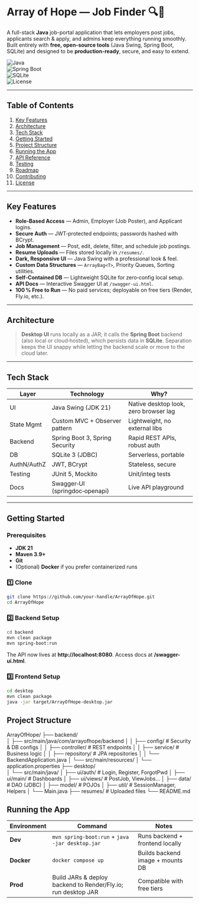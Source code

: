 # Array of Hope — Job Finder 🔍💼

A full-stack **Java** job-portal application that lets employers post jobs, applicants search & apply, and admins keep everything running smoothly.  
Built entirely with **free, open-source tools** (Java Swing, Spring Boot, SQLite) and designed to be **production-ready**, secure, and easy to extend.

![Java](https://img.shields.io/badge/Java-21-blue?logo=java)  
![Spring Boot](https://img.shields.io/badge/Spring%20Boot-3.x-brightgreen?logo=spring)  
![SQLite](https://img.shields.io/badge/SQLite-3.x-lightgrey?logo=sqlite)  
![License](https://img.shields.io/badge/license-MIT-yellow)

---

## Table of Contents
1. [Key Features](#key-features)  
2. [Architecture](#architecture)  
3. [Tech Stack](#tech-stack)  
4. [Getting Started](#getting-started)  
5. [Project Structure](#project-structure)  
6. [Running the App](#running-the-app)  
7. [API Reference](#api-reference)  
8. [Testing](#testing)  
9. [Roadmap](#roadmap)  
10. [Contributing](#contributing)  
11. [License](#license)

---

## Key Features
- **Role-Based Access** — Admin, Employer (Job Poster), and Applicant logins.
- **Secure Auth** — JWT‑protected endpoints; passwords hashed with BCrypt.
- **Job Management** — Post, edit, delete, filter, and schedule job postings.
- **Resume Uploads** — Files stored locally in `/resumes/`.
- **Dark, Responsive UI** — Java Swing with a professional look & feel.
- **Custom Data Structures** — `ArrayBag<T>`, Priority Queues, Sorting utilities.
- **Self‑Contained DB** — Lightweight SQLite for zero‑config local setup.
- **API Docs** — Interactive Swagger UI at `/swagger‑ui.html`.
- **100 % Free to Run** — No paid services; deployable on free tiers (Render, Fly.io, etc.).

---

## Architecture

> **Desktop UI** runs locally as a JAR; it calls the **Spring Boot** backend (also local or cloud‑hosted), which persists data in **SQLite**. Separation keeps the UI snappy while letting the backend scale or move to the cloud later.

---

## Tech Stack

| Layer        | Technology                       | Why?                                   |
|--------------|----------------------------------|----------------------------------------|
| UI           | Java Swing (JDK 21)              | Native desktop look, zero browser lag  |
| State Mgmt   | Custom MVC + Observer pattern    | Lightweight, no external libs          |
| Backend      | Spring Boot 3, Spring Security   | Rapid REST APIs, robust auth           |
| DB           | SQLite 3 (JDBC)                  | Serverless, portable                   |
| AuthN/AuthZ  | JWT, BCrypt                      | Stateless, secure                      |
| Testing      | JUnit 5, Mockito                 | Unit/integ tests                       |
| Docs         | Swagger‑UI (springdoc‑openapi)   | Live API playground                    |

---

## Getting Started

### Prerequisites
- **JDK 21**  
- **Maven 3.9+**  
- **Git**  
- (Optional) **Docker** if you prefer containerized runs  

### 1️⃣ Clone
~~~bash
git clone https://github.com/your-handle/ArrayOfHope.git
cd ArrayOfHope
~~~

### 2️⃣ Backend Setup
~~~bash
cd backend
mvn clean package
mvn spring-boot:run
~~~
The API now lives at **http://localhost:8080**. Access docs at **/swagger-ui.html**.

### 3️⃣ Frontend Setup
~~~bash
cd desktop
mvn clean package
java -jar target/ArrayOfHope-desktop.jar
~~~
## Project Structure
ArrayOfHope/
├── backend/                     
│   ├── src/main/java/com/arrayofhope/backend
│   │   ├── config/              # Security & DB configs
│   │   ├── controller/          # REST endpoints
│   │   ├── service/             # Business logic
│   │   ├── repository/          # JPA repositories
│   │   └── BackendApplication.java
│   └── src/main/resources/
│       └── application.properties
├── desktop/                     
│   └── src/main/java/
│       ├── ui/auth/             # Login, Register, ForgotPwd
│       ├── ui/main/             # Dashboards
│       ├── ui/views/            # PostJob, ViewJobs...
│       ├── data/                # DAO (JDBC)
│       ├── model/               # POJOs
│       ├── util/                # SessionManager, Helpers
│       └── Main.java
├── resumes/                     # Uploaded files
└── README.md

## Running the App

| Environment | Command                                           | Notes                                      |
|-------------|---------------------------------------------------|-------------------------------------------|
| **Dev**     | `mvn spring-boot:run` + `java -jar desktop.jar`   | Runs backend + frontend locally           |
| **Docker**  | `docker compose up`                               | Builds backend image + mounts DB          |
| **Prod**    | Build JARs & deploy backend to Render/Fly.io; run desktop JAR | Compatible with free tiers       |
